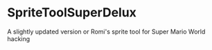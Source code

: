 # SpriteToolSuperDelux
A slightly updated version or Romi's sprite tool for Super Mario World hacking
